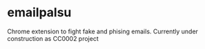 # emailpalsu
Chrome extension to fight fake and phising emails.
Currently under construction as CC0002 project
